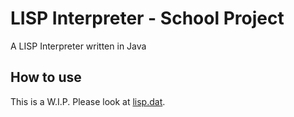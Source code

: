 # LISP Interpreter - School Project
A LISP Interpreter written in Java

## How to use
This is a W.I.P. Please look at [lisp.dat](lisp.dat).
